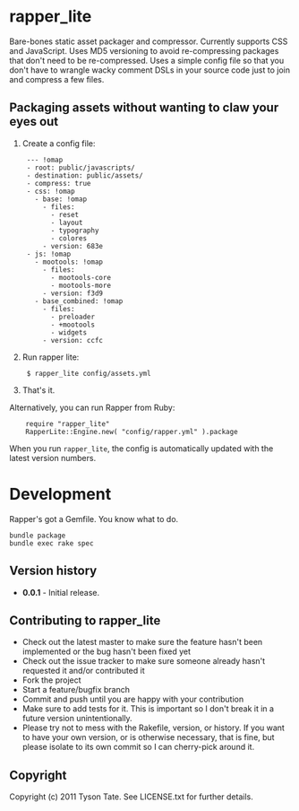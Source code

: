 # rapper_lite #

Bare-bones static asset packager and compressor. Currently supports CSS and JavaScript. Uses MD5 versioning to avoid re-compressing packages that don't need to be re-compressed. Uses a simple config file so that you don't have to wrangle wacky comment DSLs in your source code just to join and compress a few files.

## Packaging assets without wanting to claw your eyes out

1. Create a config file:

        --- !omap
        - root: public/javascripts/
        - destination: public/assets/
        - compress: true
        - css: !omap
          - base: !omap
            - files:
              - reset
              - layout
              - typography
              - colores
            - version: 683e
        - js: !omap
          - mootools: !omap
            - files:
              - mootools-core
              - mootools-more
            - version: f3d9
          - base_combined: !omap
            - files:
              - preloader
              - +mootools
              - widgets
            - version: ccfc

2. Run rapper lite:

        $ rapper_lite config/assets.yml

3. That's it.

Alternatively, you can run Rapper from Ruby:

        require "rapper_lite"
        RapperLite::Engine.new( "config/rapper.yml" ).package

When you run `rapper_lite`, the config is automatically updated with the latest version numbers.

# Development

Rapper's got a Gemfile. You know what to do.

    bundle package
    bundle exec rake spec

## Version history

* **0.0.1** - Initial release.

## Contributing to rapper_lite
 
* Check out the latest master to make sure the feature hasn't been implemented or the bug hasn't been fixed yet
* Check out the issue tracker to make sure someone already hasn't requested it and/or contributed it
* Fork the project
* Start a feature/bugfix branch
* Commit and push until you are happy with your contribution
* Make sure to add tests for it. This is important so I don't break it in a future version unintentionally.
* Please try not to mess with the Rakefile, version, or history. If you want to have your own version, or is otherwise necessary, that is fine, but please isolate to its own commit so I can cherry-pick around it.

## Copyright

Copyright (c) 2011 Tyson Tate. See LICENSE.txt for further details.
